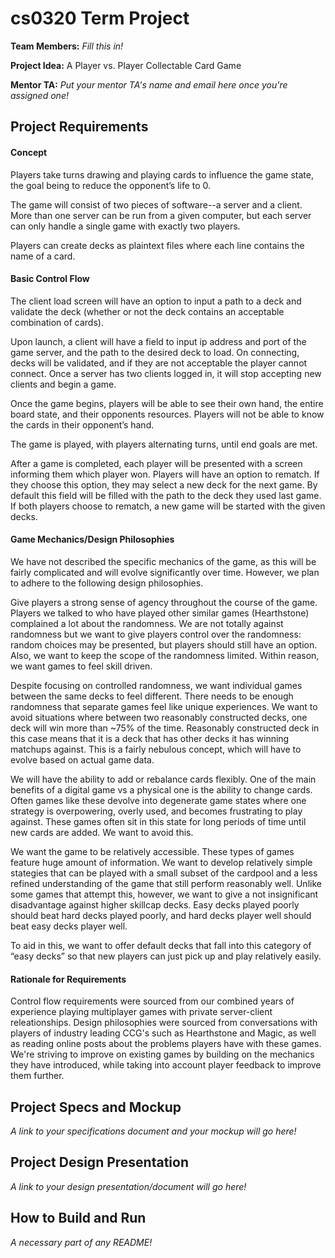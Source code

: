 # cs0320 Term Project

**Team Members:** _Fill this in!_

**Project Idea:** A Player vs. Player Collectable Card Game

**Mentor TA:** _Put your mentor TA's name and email here once you're assigned one!_

## Project Requirements

#### Concept
Players take turns drawing and playing cards to influence the game state, the goal being to reduce the opponent’s life to 0. 

The game will consist of two pieces of software--a server and a client. More than one server can be run from a given computer, but each server can only handle a single game with exactly two players. 

Players can create decks as plaintext files where each line contains the name of a card. 

#### Basic Control Flow
The client load screen will have an option to input a path to a deck and validate the deck (whether or not the deck contains an acceptable combination of cards).

Upon launch, a client will have a field to input ip address and port of the game server, and the path to the desired deck to load. On connecting, decks will be validated, and if they are not acceptable the player cannot connect. Once a server has two clients logged in, it will stop accepting new clients and begin a game.

Once the game begins, players will be able to see their own hand, the entire board state, and their opponents resources. Players will not be able to know the cards in their opponent’s hand. 

The game is played, with players alternating turns, until end goals are met. 

After a game is completed, each player will be presented with a screen informing them which player won. Players will have an option to rematch. If they choose this option, they may select a new deck for the next game. By default this field will be filled with the path to the deck they used last game. If both players choose to rematch, a new game will be started with the given decks.

#### Game Mechanics/Design Philosophies
We have not described the specific mechanics of the game, as this will be fairly complicated and will evolve significantly over time. However, we plan to adhere to the following design philosophies.

Give players a strong sense of agency throughout the course of the game. Players we talked to who have played other similar games (Hearthstone) complained a lot about the randomness. We are not totally against randomness but we want to give players control over the randomness: random choices may be presented, but players should still have an option. Also, we want to keep the scope of the randomness limited. Within reason, we want games to feel skill driven.

Despite focusing on controlled randomness, we want individual games between the same decks to feel different. There needs to be enough randomness that separate games feel like unique experiences. 
We want to avoid situations where between two reasonably constructed decks, one deck will win more than ~75% of the time. Reasonably constructed deck in this case means that it is a deck that has other decks it has winning matchups against. This is a fairly nebulous concept, which will have to evolve based on actual game data. 

We will have the ability to add or rebalance cards flexibly. One of the main benefits of a digital game vs a physical one is the ability to change cards. Often games like these devolve into degenerate game states where one strategy is overpowering, overly used, and becomes frustrating to play against. These games often sit in this state for long periods of time until new cards are added. We want to avoid this.

We want the game to be relatively accessible. These types of games feature huge amount of information. We want to develop relatively simple stategies that can be played with a small subset of the cardpool and a less refined understanding of the game that still perform reasonably well. Unlike some games that attempt this, however, we want to give a not insignificant disadvantage against higher skillcap decks. Easy decks played poorly should beat hard decks played poorly, and hard decks player well should beat easy decks player well.

To aid in this, we want to offer default decks that fall into this category of “easy decks” so that new players can just pick up and play relatively easily.

#### Rationale for Requirements
Control flow requirements were sourced from our combined years of experience playing multiplayer games with private server-client releationships. Design philosophies were sourced from conversations with players of industry leading CCG's such as Hearthstone and Magic, as well as reading online posts about the problems players have with these games. We're striving to improve on existing games by building on the mechanics they have introduced, while taking into account player feedback to improve them further. 


## Project Specs and Mockup
_A link to your specifications document and your mockup will go here!_

## Project Design Presentation
_A link to your design presentation/document will go here!_

## How to Build and Run
_A necessary part of any README!_
